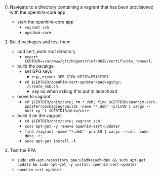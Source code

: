 0. Navigate to a directory containing a vagrant that has been provisioned with the openhim-core app.
    - start the openhim-core app 
        - `vagrant ssh`
        - `openhim-core`
0. Build packages and test them
    - add cert_work root directory
        - `export CERTDIR=/var/www/git/Regenstrief/OHIE/certificate_renewal;`
    - build the pacakge
        - set GPG keys
            - e.g., `export DEB_SIGN_KEYID=F516F2E7`
        - `cd $CERTDIR/openhim-cert-updater/packaging/; ./create_deb.sh;`
            - say no when asking if to put to launchpad
    - move to vagrant
        - `cd $CERTDIR/ohim/core; rm *.deb; find $CERTDIR/openhim-cert-updater/packaging/builds -name "*.deb" -print0 | xargs --null cp -t $CERTDIR/ohim/core`
    - build it on the vagrant 
        - `cd $CERTDIR/ohim/core; vagrant ssh`
        - `sudo apt-get -y remove openhim-cert-updater`
        - `find /vagrant -name "*.deb" -print0 | xargs --null  sudo dpkg -i; `
        - `sudo apt-get install -f`
        
0. Test the PPA 
    - `sudo add-apt-repository ppa:uladkasach/dev && sudo apt-get update && sudo apt-get -y install openhim-cert-updater`
    - `openhim-cert-updater`